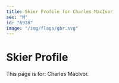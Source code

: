 ```yaml
---
title: Skier Profile for Charles MacIvor
sex: "M"
id: "6928"
image: "/img/flags/gbr.svg" 
---
```


# Skier Profile

This page is for: Charles MacIvor.
    